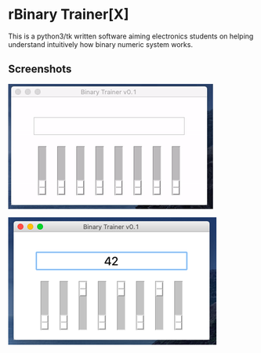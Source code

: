# rBinary Trainer[X]

This is a python3/tk written software aiming electronics students on helping understand intuitively how binary numeric system works.

## Screenshots
![Demo_gif](img/demo.gif)

![Demo](img/demo.png)



